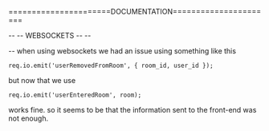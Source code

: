 ======================DOCUMENTATION======================


-- -- WEBSOCKETS -- -- 

-- when using websockets we had an issue using something like this

    req.io.emit('userRemovedFromRoom', { room_id, user_id });

but now that we use 

    req.io.emit('userEnteredRoom', room);

works fine. so it seems to be that the information sent to the front-end was not enough.

